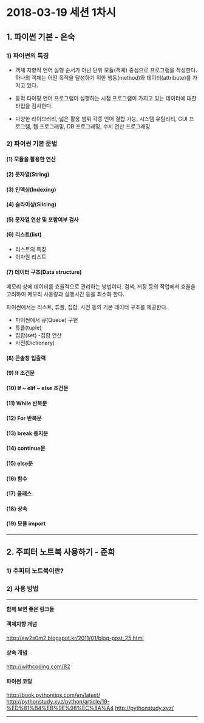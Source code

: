 # 2018-03-19 세션 1차시


## 1. 파이썬 기본 - 은숙


### 1) 파이썬의 특징


* 객체 지향적 언어
실행 순서가 아닌 단위 모듈(객체) 중심으로 프로그램을 작성한다. 하나의 객체는 어떤 목적을 달성하기 위한 행동(method)와 데이터(attribute)를 가지고 있다.


* 동적 타이핑 언어
프로그램이 실행하는 시점 프로그램이 가지고 있는 데이터에 대한 타입을 검사한다.


* 다양한 라이브러리, 넓은 활용 범위
각종 언어 결합 가능, 시스템 유틸리티, GUI 프로그램, 웹 프로그래밍, DB 프로그래밍, 수치 연산 프로그래밍




### 2) 파이썬 기본 문법


#### (1) 모듈을 활용한 연산
#### (2) 문자열(String)
#### (3) 인덱싱(Indexing)
#### (4) 슬라이싱(Slicing)
#### (5) 문자열 연산 및 포함여부 검사


#### (6) 리스트(list)
* 리스트의 특징
* 이차원 리스트


#### (7) 데이터 구조(Data structure)
메모리 상에 데이터를 효율적으로 관리하는 방법이다. 검색, 저장 등의 작업에서 효율을 고려하여 메모리 사용량과 실행시간 등을 최소화 한다.


파이썬에서는 리스트, 튜플, 집합, 사전 등의 기본 데이터 구조를 제공한다.

* 파이썬에서 큐(Queue) 구현
* 튜플(tuple)
* 집합(set)
  -집합 연산
* 사전(Dictionary)


#### (8) 콘솔창 입출력


#### (9) If 조건문
#### (10) If ~ elif ~ else 조건문
#### (11) While 반복문
#### (12) For 반복문
#### (13) break 중지문
#### (14) continue문
#### (15) else문


#### (16) 함수
#### (17) 클래스
#### (18) 상속


#### (19) 모듈 import


***


## 2. 주피터 노트북 사용하기 - 준희
### 1) 주피터 노트북이란?
### 2) 사용 방법


***
**함께 보면 좋은 링크들**


#### 객체지향 개념
<http://aw2s0m2.blogspot.kr/2011/01/blog-post_25.html>
#### 상속 개념
<http://withcoding.com/82>
#### 파이썬 코딩
<http://book.pythontips.com/en/latest/>
<http://pythonstudy.xyz/python/article/19-%ED%81%B4%EB%9E%98%EC%8A%A4>
<http://pythonstudy.xyz/>
***
